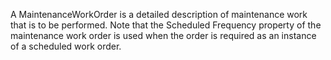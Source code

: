 A MaintenanceWorkOrder is a detailed description of maintenance work that is to be performed. Note that the Scheduled Frequency property of the maintenance work order is used when the order is required as an instance of a scheduled work order.
